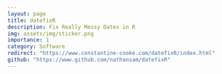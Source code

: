 ```yaml
---
layout: page
title: datefixR
description: Fix Really Messy Dates in R
img: assets/img/sticker.png
importance: 1
category: Software
redirect: "https://www.constantine-cooke.com/datefixR/index.html"
github: "https://www.github.com/nathansam/datefixR"
---
```

